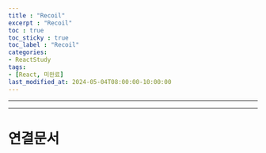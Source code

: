 ```yaml
---
title : "Recoil"
excerpt : "Recoil"
toc : true
toc_sticky : true
toc_label : "Recoil"
categories:
- ReactStudy
tags:
- [React, 미완료]
last_modified_at: 2024-05-04T08:00:00-10:00:00
---
```

  
---
  
---
  
# 연결문서
